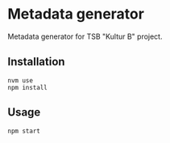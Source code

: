 # Metadata generator

Metadata generator for TSB "Kultur B" project.

## Installation

```
nvm use
npm install
```

## Usage

```
npm start
```
